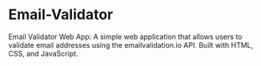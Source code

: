 # Email-Validator
Email Validator Web App: A simple web application that allows users to validate email addresses using the emailvalidation.io API. Built with HTML, CSS, and JavaScript.
